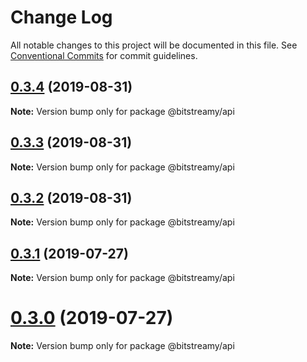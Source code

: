 # Change Log

All notable changes to this project will be documented in this file.
See [Conventional Commits](https://conventionalcommits.org) for commit guidelines.

## [0.3.4](https://github.com/bitstreamy/bitstreamy/compare/v0.3.3...v0.3.4) (2019-08-31)

**Note:** Version bump only for package @bitstreamy/api





## [0.3.3](https://github.com/bitstreamy/bitstreamy/compare/v0.3.1...v0.3.3) (2019-08-31)

**Note:** Version bump only for package @bitstreamy/api





## [0.3.2](https://github.com/bitstreamy/bitstreamy/compare/v0.3.1...v0.3.2) (2019-08-31)

**Note:** Version bump only for package @bitstreamy/api





## [0.3.1](https://github.com/bitstreamy/bitstreamy/compare/v0.3.0...v0.3.1) (2019-07-27)

**Note:** Version bump only for package @bitstreamy/api





# [0.3.0](https://github.com/bitstreamy/bitstreamy/compare/v0.2.0...v0.3.0) (2019-07-27)

**Note:** Version bump only for package @bitstreamy/api
